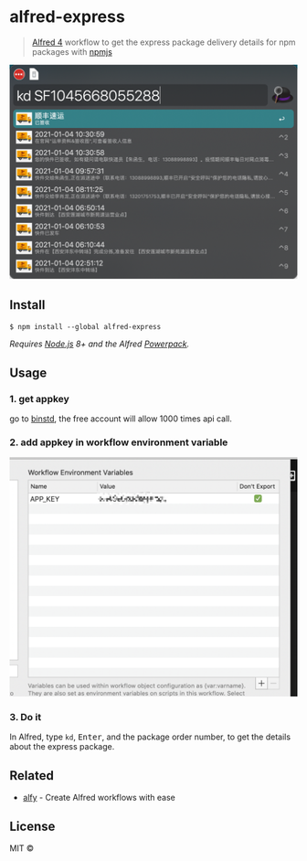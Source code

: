 # alfred-express

> [Alfred 4](https://www.alfredapp.com) workflow to get the express package delivery details for npm packages with [npmjs](https://www.npmjs.com/)

<img src="Snipaste1.png">

## Install

```
$ npm install --global alfred-express
```

_Requires [Node.js](https://nodejs.org) 8+ and the Alfred [Powerpack](https://www.alfredapp.com/powerpack/)._

## Usage

### 1. get appkey

go to [binstd](https://www.binstd.com/api/express.html), the free account will allow 1000 times api call.

### 2. add appkey in workflow environment variable

![environment_variable](./environment_variable.png)

### 3. Do it

In Alfred, type `kd`, <kbd>Enter</kbd>, and the package order number, to get the details about the express package.

## Related

- [alfy](https://github.com/sindresorhus/alfy) - Create Alfred workflows with ease

## License

MIT ©
